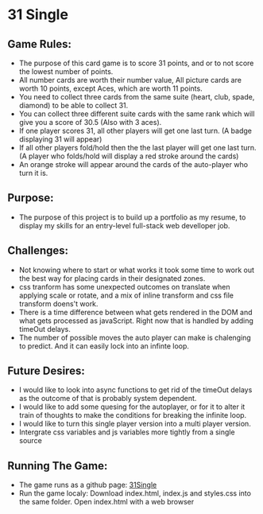# 31 Single  

## Game Rules:  
* The purpose of this card game is to score 31 points, and or to not score the lowest number of points.  
* All number cards are worth their number value, All picture cards are worth 10 points, except Aces, which are worth 11 points.  
* You need to collect three cards from the same suite (heart, club, spade, diamond) to be able to collect 31.  
* You can collect three different suite cards with the same rank which will give you a score of 30.5 (Also with 3 aces).  
* If one player scores 31, all other players will get one last turn. (A badge displaying 31 will appear)  
* If all other players fold/hold then the the last player will get one last turn. (A player who folds/hold will display a red stroke around the cards)  
* An orange stroke will appear around the cards of the auto-player who turn it is.  

## Purpose:  
* The purpose of this project is to build up a portfolio as my resume, to display my skills for an entry-level full-stack web develloper job.  
	
## Challenges:  
* Not knowing where to start or what works it took some time to work out the best way for placing cards in their designated zones.  
* css tranform has some unexpected outcomes on translate when applying scale or rotate, and a mix of inline transform and css file transform doens't work.  
* There is a time difference between what gets rendered in the DOM and what gets processed as javaScript. Right now that is handled by adding timeOut delays.  
* The number of possible moves the auto player can make is chalenging to predict. And it can easily lock into an infinte loop.  
	
## Future Desires:  
* I would like to look into async functions to get rid of the timeOut delays as the outcome of that is probably system dependent.  
* I would like to add some quesing for the autoplayer, or for it to alter it train of thoughts to make the conditions for breaking the infinite loop.  
* I would like to turn this single player version into a multi player version.  
* Intergrate css variables and js variables more tightly from a single source  
	
## Running The Game:  
* The game runs as a github page: [31Single](https://it-jeroen.github.io/31Single/)  
* Run the game localy: Download index.html, index.js and styles.css into the same folder. Open index.html with a web browser 
